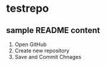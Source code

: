# testrepo

## sample README content

1. Open GitHub
2. Create new repository
3. Save and Commit Chnages
